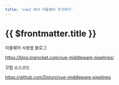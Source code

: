 ```yaml
---
title: 'vue2 에서 미들웨어 추가하기'
---
```


# {{ $frontmatter.title }}



미들웨어 사용법 블로그 

https://blog.logrocket.com/vue-middleware-pipelines/


깃헙 소스코드 

https://github.com/Dotunj/vue-middleware-pipelines